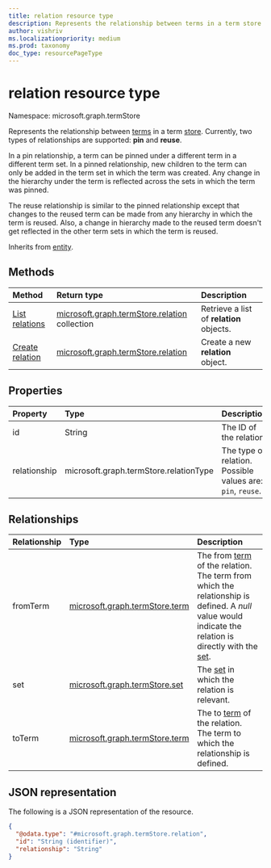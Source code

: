 ```yaml
---
title: relation resource type
description: Represents the relationship between terms in a term store.
author: vishriv
ms.localizationpriority: medium
ms.prod: taxonomy
doc_type: resourcePageType
---
```


# relation resource type

Namespace: microsoft.graph.termStore

Represents the relationship between [terms](../resources/termstore-term.md) in a term [store]. Currently, two types of relationships are supported: **pin** and **reuse**. 

In a pin relationship, a term can be pinned under a different term in a different term set. In a pinned relationship, new children to the term can only be added in the term set in which the term was created. Any change in the hierarchy under the term is reflected across the sets in which the term was pinned. 

The reuse relationship is similar to the pinned relationship except that changes to the reused term can be made from any hierarchy in which the term is reused. Also, a change in hierarchy made to the reused term doesn't get reflected in the other term sets in which the term is reused.

Inherits from [entity](../resources/entity.md).

## Methods

| Method                                                    | Return type                                                                         | Description                              |
| :-------------------------------------------------------- | :---------------------------------------------------------------------------------- | :--------------------------------------- |
| [List relations](../api/termstore-term-list-relations.md) | [microsoft.graph.termStore.relation](../resources/termstore-relation.md) collection | Retrieve a list of **relation** objects. |
| [Create relation](../api/termstore-relation-post.md)      | [microsoft.graph.termStore.relation](../resources/termstore-relation.md)            | Create a new **relation** object.        |

## Properties

| Property     | Type                                   | Description                                                |
| :----------- | :------------------------------------- | :--------------------------------------------------------- |
| id           | String                                 | The ID of the relation.                                    |
| relationship | microsoft.graph.termStore.relationType | The type of relation. Possible values are: `pin`, `reuse`. |

## Relationships

| Relationship | Type                                                             | Description                                                                                                                                              |
| :----------- | :--------------------------------------------------------------- | :------------------------------------------------------------------------------------------------------------------------------------------------------- |
| fromTerm     | [microsoft.graph.termStore.term](../resources/termstore-term.md) | The from [term] of the relation. The term from which the relationship is defined. A *null* value would indicate the relation is directly with the [set]. |
| set          | [microsoft.graph.termStore.set](../resources/termstore-set.md)   | The [set] in which the relation is relevant.                                                                                                             |
| toTerm       | [microsoft.graph.termStore.term](../resources/termstore-term.md) | The to [term] of the relation. The term to which the relationship is defined.                                                                            |

## JSON representation

The following is a JSON representation of the resource.

<!-- {
  "blockType": "resource",
  "keyProperty": "id",
  "@odata.type": "microsoft.graph.termStore.relation",
  "baseType": "microsoft.graph.entity",
  "openType": false
}
-->

```json
{
  "@odata.type": "#microsoft.graph.termStore.relation",
  "id": "String (identifier)",
  "relationship": "String"
}
```

[microsoft.graph.termStore.term]: termstore-term.md
[microsoft.graph.termStore.set]: termstore-set.md
[microsoft.graph.termStore.relations]: termstore-relation.md
[microsoft.graph.termStore.relation]: termstore-relation.md
[store]: ../resources/termstore-store.md
[term]: ../resources/termstore-term.md
[set]: ../resources/termstore-set.md

<!--
{
  "type": "#page.annotation",
  "description": "TermRelation is the entity for mapping relations between different terms",
  "keywords": "termRelation,facet,resource",
  "section": "documentation",
  "tocPath": "TermRelation",
  "tocBookmarks": {
    "Resources/termStore.relation": "#"
  },
  "suppressions": []
}
-->
